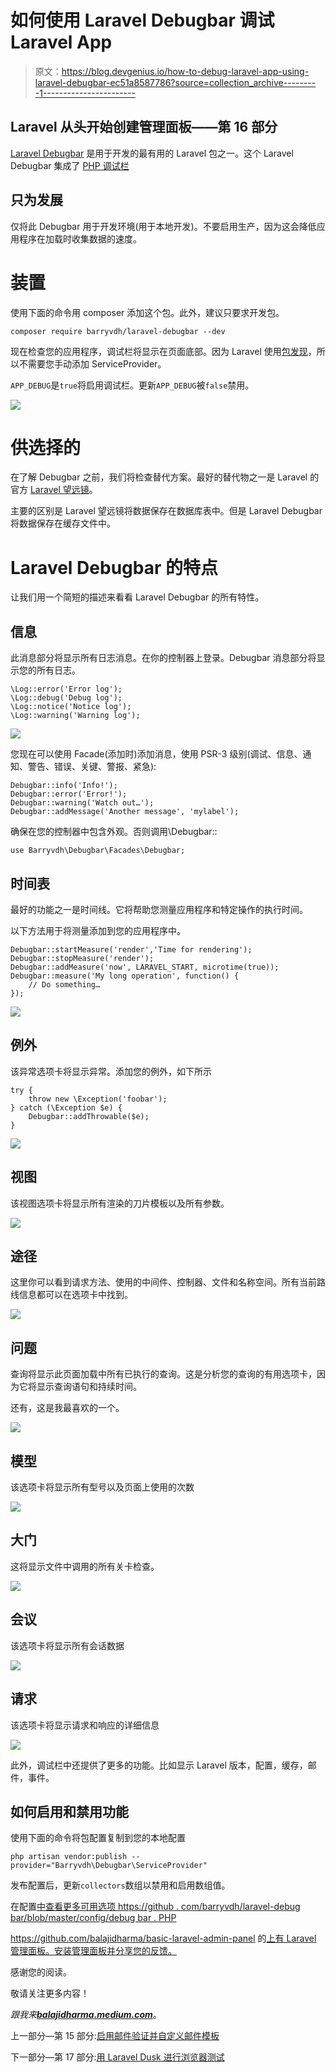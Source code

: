 # 如何使用 Laravel Debugbar 调试 Laravel App

> 原文：<https://blog.devgenius.io/how-to-debug-laravel-app-using-laravel-debugbar-ec51a8587786?source=collection_archive---------1----------------------->

## Laravel 从头开始创建管理面板——第 16 部分

[Laravel Debugbar](https://github.com/barryvdh/laravel-debugbar) 是用于开发的最有用的 Laravel 包之一。这个 Laravel Debugbar 集成了 [PHP 调试栏](http://phpdebugbar.com/)

## 只为发展

仅将此 Debugbar 用于开发环境(用于本地开发)。不要启用生产，因为这会降低应用程序在加载时收集数据的速度。

# 装置

使用下面的命令用 composer 添加这个包。此外，建议只要求开发包。

```
composer require barryvdh/laravel-debugbar --dev
```

现在检查您的应用程序，调试栏将显示在页面底部。因为 Laravel 使用[包发现](https://laravel.com/docs/9.x/packages#package-discovery)，所以不需要您手动添加 ServiceProvider。

`APP_DEBUG`是`true`将启用调试栏。更新`APP_DEBUG`被`false`禁用。

![](img/522418eb5181d14e62743919f7ab504e.png)

# 供选择的

在了解 Debugbar 之前，我们将检查替代方案。最好的替代物之一是 Laravel 的官方 [Laravel 望远镜](https://laravel.com/docs/9.x/telescope)。

主要的区别是 Laravel 望远镜将数据保存在数据库表中。但是 Laravel Debugbar 将数据保存在缓存文件中。

# Laravel **Debugbar** 的特点

让我们用一个简短的描述来看看 Laravel Debugbar 的所有特性。

## 信息

此消息部分将显示所有日志消息。在你的控制器上登录。Debugbar 消息部分将显示您的所有日志。

```
\Log::error('Error log');
\Log::debug('Debug log');
\Log::notice('Notice log');
\Log::warning('Warning log');
```

![](img/bec047336505ca9596f062fe70a3696b.png)

您现在可以使用 Facade(添加时)添加消息，使用 PSR-3 级别(调试、信息、通知、警告、错误、关键、警报、紧急):

```
Debugbar::info('Info!');
Debugbar::error('Error!');
Debugbar::warning('Watch out…');
Debugbar::addMessage('Another message', 'mylabel');
```

确保在您的控制器中包含外观。否则调用\Debugbar::

```
use Barryvdh\Debugbar\Facades\Debugbar;
```

## 时间表

最好的功能之一是时间线。它将帮助您测量应用程序和特定操作的执行时间。

以下方法用于将测量添加到您的应用程序中。

```
Debugbar::startMeasure('render','Time for rendering');
Debugbar::stopMeasure('render');
Debugbar::addMeasure('now', LARAVEL_START, microtime(true));
Debugbar::measure('My long operation', function() {
    // Do something…
});
```

![](img/8e7f190bb6d95cfa853303ec56e45b84.png)

## 例外

该异常选项卡将显示异常。添加您的例外，如下所示

```
try {
    throw new \Exception('foobar');
} catch (\Exception $e) {
    Debugbar::addThrowable($e);
}
```

![](img/ddeb90311db6f20fa18576b1a7da2333.png)

## 视图

该视图选项卡将显示所有渲染的刀片模板以及所有参数。

![](img/9bff0e7bbff02b59020b395e223f69d9.png)

## 途径

这里你可以看到请求方法、使用的中间件、控制器、文件和名称空间。所有当前路线信息都可以在选项卡中找到。

![](img/444601ba700f6c975870b96a7cf46c78.png)

## 问题

查询将显示此页面加载中所有已执行的查询。这是分析您的查询的有用选项卡，因为它将显示查询语句和持续时间。

还有，这是我最喜欢的一个。

![](img/c82bae7471b52998b8846139b1b9c4d9.png)

## 模型

该选项卡将显示所有型号以及页面上使用的次数

![](img/78e81ff0211a0291cd71ad824e4beb88.png)

## 大门

这将显示文件中调用的所有关卡检查。

![](img/b5bdc333992baacb657cbac23e79031e.png)

## 会议

该选项卡将显示所有会话数据

![](img/4686cf0b71f11f1bc7db8bfb6422ed83.png)

## 请求

该选项卡将显示请求和响应的详细信息

![](img/1851f35e0bbdb3f8a25d144f5981d894.png)

此外，调试栏中还提供了更多的功能。比如显示 Laravel 版本，配置，缓存，邮件，事件。

## 如何启用和禁用功能

使用下面的命令将包配置复制到您的本地配置

```
php artisan vendor:publish --provider="Barryvdh\Debugbar\ServiceProvider"
```

发布配置后，更新`collectors`数组以禁用和启用数组值。

在配置[中查看更多可用选项 https://github . com/barryvdh/laravel-debug bar/blob/master/config/debug bar . PHP](https://github.com/barryvdh/laravel-debugbar/blob/master/config/debugbar.php)

https://github.com/balajidharma/basic-laravel-admin-panel 的[上有 Laravel 管理面板。安装管理面板并分享您的反馈。](https://github.com/balajidharma/basic-laravel-admin-panel)

感谢您的阅读。

敬请关注更多内容！

*跟我来*[***balajidharma.medium.com***](https://balajidharma.medium.com/)。

上一部分—第 15 部分:[启用邮件验证并自定义邮件模板](/laravel-enable-user-registration-email-verification-and-customize-email-templates-b994299ab27d)

下一部分—第 17 部分:[用 Laravel Dusk 进行浏览器测试](/browser-testing-with-laravel-dusk-aeef2e8b30f8)